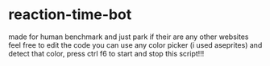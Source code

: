 # reaction-time-bot
made for human benchmark and just park if their are any other websites feel free to edit the code you can use any color picker (i used aseprites) and detect that color, press ctrl f6 to start and stop this script!!!
